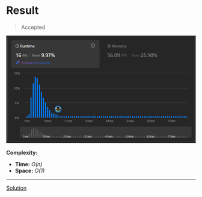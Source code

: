 # Result

> Accepted


![Result Image](result.png)


**Complexity:**

- **Time:** *O(n)*
- **Space:** *O(1)*


---

[Solution](https://leetcode.com/problems/roman-to-integer/solutions/3421656/hash-table-concept-python3)